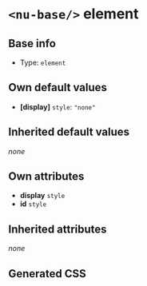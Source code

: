 # `<nu-base/>` element

## Base info
* Type: `element`


## Own default values
* **[display]** `style`: `"none"`

## Inherited default values
*none*


## Own attributes
* **display** `style`
* **id** `style`


## Inherited attributes
*none*

## Generated CSS
```css

```
